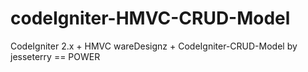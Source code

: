 codeIgniter-HMVC-CRUD-Model
===========================

CodeIgniter 2.x + HMVC wareDesignz + CodeIgniter-CRUD-Model by  jesseterry == POWER